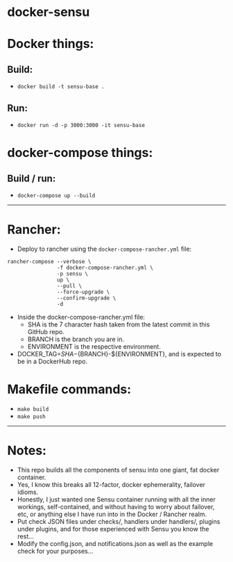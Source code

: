 # docker-sensu


# Docker things:

## Build:

* `docker build -t sensu-base .`

## Run:

* `docker run -d -p 3000:3000 -it sensu-base`

# docker-compose things:

## Build / run:

* `docker-compose up --build`

---

# Rancher:

* Deploy to rancher using the `docker-compose-rancher.yml` file:

```
rancher-compose --verbose \
                -f docker-compose-rancher.yml \
                -p sensu \
                up \
                --pull \
                --force-upgrade \
                --confirm-upgrade \
                -d
```

  * Inside the docker-compose-rancher.yml file:
    * SHA is the 7 character hash taken from the latest commit in this GitHub repo.
    * BRANCH is the branch you are in.
    * ENVIRONMENT is the respective environment.
  * DOCKER_TAG=${SHA}-${BRANCH}-${ENVIRONMENT}, and is expected to be in a DockerHub repo.

# Makefile commands:

* `make build`
* `make push`

---

# Notes:
* This repo builds all the components of sensu into one giant, fat docker container.
* Yes, I know this breaks all 12-factor, docker ephemerality, failover idioms.
* Honestly, I just wanted one Sensu container running with all the inner workings, self-contained, and without
  having to worry about failover, etc, or anything else I have run into in the Docker / Rancher realm.
* Put check JSON files under checks/, handlers under handlers/, plugins under plugins, and for those experienced
  with Sensu you know the rest...
* Modify the config.json, and notifications.json as well as the example check for your purposes...

